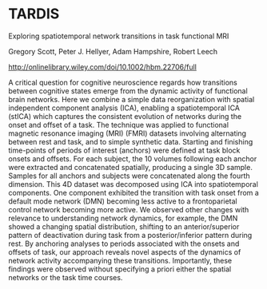 # TARDIS

Exploring spatiotemporal network transitions in task functional MRI

Gregory Scott, Peter J. Hellyer, Adam Hampshire, Robert Leech

http://onlinelibrary.wiley.com/doi/10.1002/hbm.22706/full

A critical question for cognitive neuroscience regards how transitions between cognitive states emerge from the dynamic activity of functional brain networks. Here we combine a simple data reorganization with spatial independent component analysis (ICA), enabling a spatiotemporal ICA (stICA) which captures the consistent evolution of networks during the onset and offset of a task. The technique was applied to functional magnetic resonance imaging (MRI) (FMRI) datasets involving alternating between rest and task, and to simple synthetic data. Starting and finishing time-points of periods of interest (anchors) were defined at task block onsets and offsets. For each subject, the 10 volumes following each anchor were extracted and concatenated spatially, producing a single 3D sample. Samples for all anchors and subjects were concatenated along the fourth dimension. This 4D dataset was decomposed using ICA into spatiotemporal components. One component exhibited the transition with task onset from a default mode network (DMN) becoming less active to a frontoparietal control network becoming more active. We observed other changes with relevance to understanding network dynamics, for example, the DMN showed a changing spatial distribution, shifting to an anterior/superior pattern of deactivation during task from a posterior/inferior pattern during rest. By anchoring analyses to periods associated with the onsets and offsets of task, our approach reveals novel aspects of the dynamics of network activity accompanying these transitions. Importantly, these findings were observed without specifying a priori either the spatial networks or the task time courses. 
